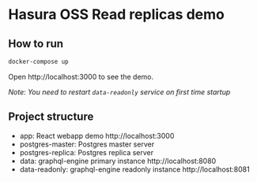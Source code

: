 # Hasura OSS Read replicas demo

## How to run

```sh
docker-compose up
```
Open http://localhost:3000 to see the demo.

*Note: You need to restart `data-readonly` service on first time startup*

## Project structure

- app: React webapp demo http://localhost:3000
- postgres-master: Postgres master server 
- postgres-replica: Postgres replica server 
- data: graphql-engine primary instance http://localhost:8080
- data-readonly: graphql-engine readonly instance http://localhost:8081
